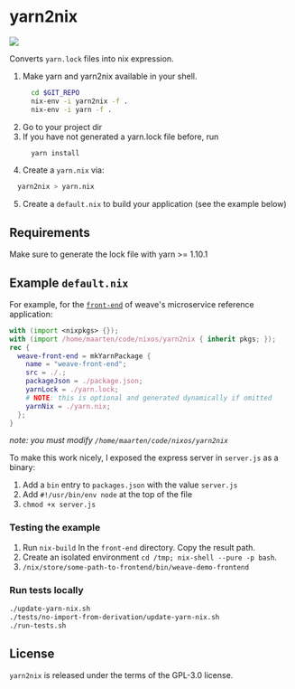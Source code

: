 # yarn2nix
<img src="https://travis-ci.org/moretea/yarn2nix.svg?branch=master">

Converts `yarn.lock` files into nix expression.


1. Make yarn and yarn2nix available in your shell.
   ```sh
     cd $GIT_REPO
     nix-env -i yarn2nix -f .
     nix-env -i yarn -f .
   ```
2. Go to your project dir
3. If you have not generated a yarn.lock file before, run
   ```sh
     yarn install
   ```
4. Create a `yarn.nix` via:
  ```sh
    yarn2nix > yarn.nix
  ```

5. Create a `default.nix` to build your application (see the example below)

## Requirements

Make sure to generate the lock file with yarn >= 1.10.1

## Example `default.nix`

For example, for the [`front-end`](https://github.com/microservices-demo/front-end) of weave's microservice reference application:

```nix
with (import <nixpkgs> {});
with (import /home/maarten/code/nixos/yarn2nix { inherit pkgs; });
rec {
  weave-front-end = mkYarnPackage {
    name = "weave-front-end";
    src = ./.;
    packageJson = ./package.json;
    yarnLock = ./yarn.lock;
    # NOTE: this is optional and generated dynamically if omitted
    yarnNix = ./yarn.nix;
  };
}
```

_note: you must modify `/home/maarten/code/nixos/yarn2nix`_

To make this work nicely, I exposed the express server in `server.js` as a binary:
1. Add a `bin` entry to `packages.json` with the value `server.js`
2. Add  `#!/usr/bin/env node` at the top of the file
3. `chmod +x server.js`

### Testing the example

1. Run `nix-build` In the `front-end` directory. Copy the result path.
2. Create an isolated environment `cd /tmp; nix-shell --pure -p bash`.
3. `/nix/store/some-path-to-frontend/bin/weave-demo-frontend`

### Run tests locally

```sh
./update-yarn-nix.sh
./tests/no-import-from-derivation/update-yarn-nix.sh
./run-tests.sh
```

## License
`yarn2nix` is released under the terms of the GPL-3.0 license.
